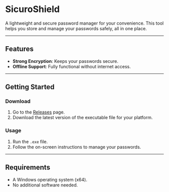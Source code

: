 # SicuroShield
  
A lightweight and secure password manager for your convenience. This tool helps you store and manage your passwords safely, all in one place.  

---

## Features  
- **Strong Encryption**: Keeps your passwords secure.  
- **Offline Support**: Fully functional without internet access.  
---

## Getting Started  

### Download  
1. Go to the [Releases](https://github.com/pocketwan/sicuroshield/releases) page.  
2. Download the latest version of the executable file for your platform.  

### Usage  
1. Run the `.exe` file.  
2. Follow the on-screen instructions to manage your passwords.  

---

## Requirements  
- A Windows operating system (x64).  
- No additional software needed.  

